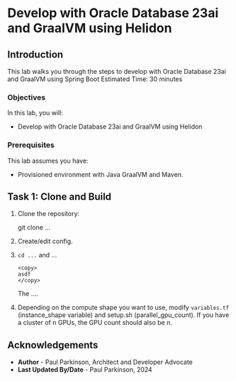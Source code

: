 # Develop with Oracle Database 23ai and GraalVM using Helidon

## Introduction

This lab walks you through the steps to develop with Oracle Database 23ai and GraalVM using Spring Boot
Estimated Time: 30 minutes

### Objectives

In this lab, you will:
- Develop with Oracle Database 23ai and GraalVM using Helidon

### Prerequisites

This lab assumes you have:
- Provisioned environment with Java GraalVM and Maven.


## Task 1: Clone and Build

1. Clone the repository:

   git clone ...

2. Create/edit config.

3. `cd ...` and ...

    ```
    <copy>
   asdf
    </copy>
    ```

   The ....

4. Depending on the compute shape you want to use, modify `variables.tf` (instance_shape variable) and setup.sh (parallel_gpu_count). If you have a cluster of n GPUs, the GPU count should also be n.



## Acknowledgements
* **Author** - Paul Parkinson, Architect and Developer Advocate
* **Last Updated By/Date** - Paul Parkinson, 2024
